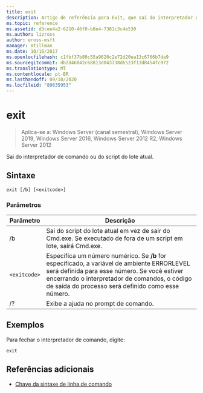 ```yaml
---
title: exit
description: Artigo de referência para Exit, que sai do interpretador de comando.
ms.topic: reference
ms.assetid: d3cee4a2-6210-46f0-b8e4-7381c3c4e530
ms.author: lizross
author: eross-msft
manager: mtillman
ms.date: 10/16/2017
ms.openlocfilehash: c1fbf37b80c55a9620c2e72d20ea13c6766b7da9
ms.sourcegitcommit: db2d46842c68813d043738d6523f13d8454fc972
ms.translationtype: MT
ms.contentlocale: pt-BR
ms.lasthandoff: 09/10/2020
ms.locfileid: "89635953"
---
```

# <a name="exit"></a>exit

> Aplica-se a: Windows Server (canal semestral), Windows Server 2019, Windows Server 2016, Windows Server 2012 R2, Windows Server 2012

Sai do interpretador de comando ou do script do lote atual.

## <a name="syntax"></a>Sintaxe

```
exit [/b] [<exitcode>]
```

### <a name="parameters"></a>Parâmetros

| Parâmetro | Descrição |
| --------- | ----------- |
| /b | Sai do script do lote atual em vez de sair do Cmd.exe. Se executado de fora de um script em lote, sairá Cmd.exe. |
| `<exitcode>` | Especifica um número numérico. Se **/b** for especificado, a variável de ambiente ERRORLEVEL será definida para esse número. Se você estiver encerrando o interpretador de comandos, o código de saída do processo será definido como esse número. |
| /? | Exibe a ajuda no prompt de comando. |

## <a name="examples"></a>Exemplos

Para fechar o interpretador de comando, digite:

```
exit
```

## <a name="additional-references"></a>Referências adicionais

- [Chave da sintaxe de linha de comando](command-line-syntax-key.md)
